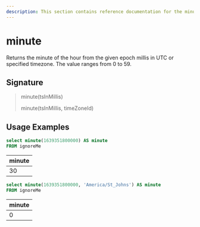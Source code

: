 ```yaml
---
description: This section contains reference documentation for the minute function.
---
```


# minute

Returns the minute of the hour from the given epoch millis in UTC or specified timezone. 
The value ranges from 0 to 59.

## Signature

> minute(tsInMillis)
>
> minute(tsInMillis, timeZoneId)

## Usage Examples

```sql
select minute(1639351800000) AS minute
FROM ignoreMe
```

| minute   |
| ------------- |
| 30 |

```sql
select minute(1639351800000, 'America/St_Johns') AS minute
FROM ignoreMe
```

| minute   |
| ------------- |
| 0 |